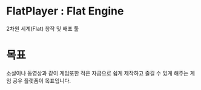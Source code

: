 # FlatPlayer : Flat Engine
2차원 세계(Flat) 창작 및 배포 툴

# 목표
소설이나 동영상과 같이 게임또한 적은 자금으로 쉽게 제작하고 즐길 수 있게 해주는 게임 공유 플랫폼이 목표입니다.